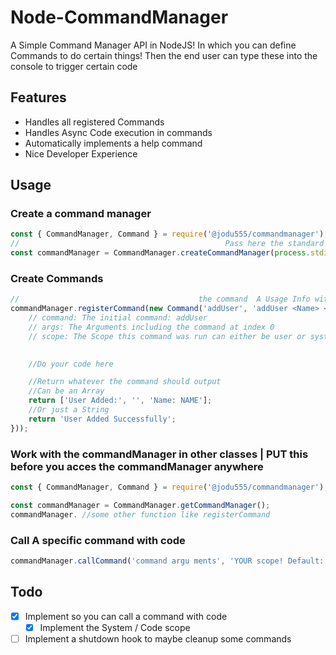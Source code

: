 # Node-CommandManager
A Simple Command Manager API in NodeJS! 
In which you can define Commands to do certain things! 
Then the end user can type these into the console to trigger certain code

## Features

  * Handles all registered Commands
  * Handles Async Code execution in commands
  * Automatically implements a help command
  * Nice Developer Experience

## Usage

### Create a command manager

```javascript
const { CommandManager, Command } = require('@jodu555/commandmanager');
//                                              Pass here the standard pipe you want to use
const commandManager = CommandManager.createCommandManager(process.stdin, process.stdout);
```

### Create Commands

```javascript
//                                        the command  A Usage Info with arguments       A Description what the command does
commandManager.registerCommand(new Command('addUser', 'addUser <Name> <Street> [City]', 'Adds a user', (command, [...args], scope) => {
    // command: The initial command: addUser
    // args: The Arguments including the command at index 0
    // scope: The Scope this command was run can either be user or system

    
    //Do your code here

    //Return whatever the command should output
    //Can be an Array
    return ['User Added:', '', 'Name: NAME'];
    //Or just a String
    return 'User Added Successfully';
}));
```

### Work with the commandManager in other classes | PUT this before you acces the commandManager anywhere

```javascript
const { CommandManager, Command } = require('@jodu555/commandmanager');

const commandManager = CommandManager.getCommandManager();
commandManager. //some other function like registerCommand
```

### Call A specific command with code

```javascript
commandManager.callCommand('command argu ments', 'YOUR scope! Default: System');
```



## Todo
* [x] Implement so you can call a command with code
  * [x] Implement the System / Code scope
* [ ] Implement a shutdown hook to maybe cleanup some commands